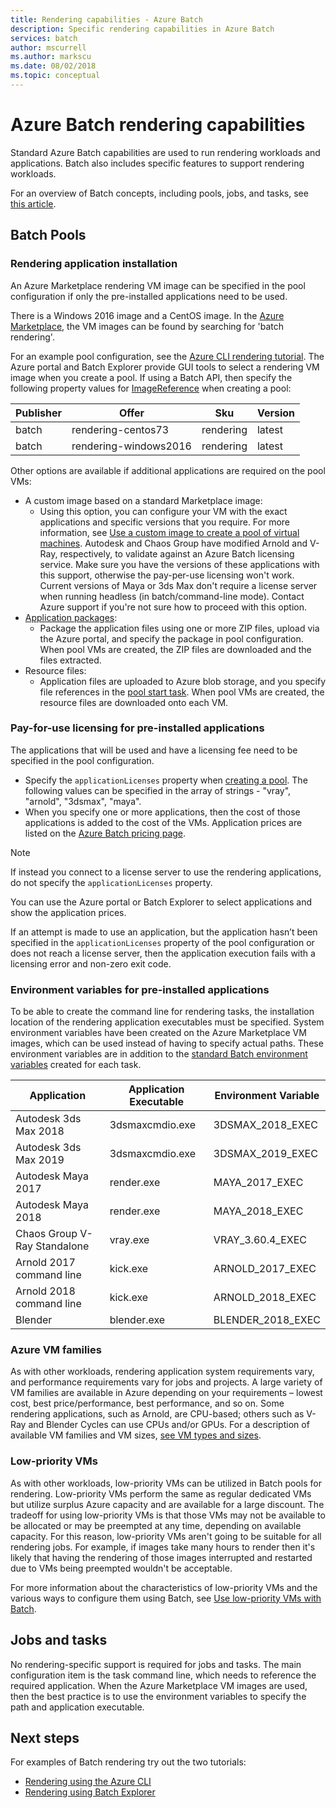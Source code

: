 ```yaml
---
title: Rendering capabilities - Azure Batch
description: Specific rendering capabilities in Azure Batch
services: batch
author: mscurrell
ms.author: markscu
ms.date: 08/02/2018
ms.topic: conceptual
---
```


# Azure Batch rendering capabilities

Standard Azure Batch capabilities are used to run rendering workloads and applications. Batch also includes specific features to support rendering workloads.

For an overview of Batch concepts, including pools, jobs, and tasks, see [this article](https://docs.microsoft.com/azure/batch/batch-api-basics).

## Batch Pools

### Rendering application installation

An Azure Marketplace rendering VM image can be specified in the pool configuration if only the pre-installed applications need to be used.

There is a Windows 2016 image and a CentOS image.  In the [Azure Marketplace](https://azuremarketplace.microsoft.com), the VM images can be found by searching for 'batch rendering'.

For an example pool configuration, see the [Azure CLI rendering tutorial](https://docs.microsoft.com/azure/batch/tutorial-rendering-cli).  The Azure portal and Batch Explorer provide GUI tools to select a rendering VM image when you create a pool.  If using a Batch API, then specify the following property values for [ImageReference](https://docs.microsoft.com/rest/api/batchservice/pool/add#imagereference) when creating a pool:

| Publisher | Offer | Sku | Version |
|---------|---------|---------|--------|
| batch | rendering-centos73 | rendering | latest |
| batch | rendering-windows2016 | rendering | latest |

Other options are available if additional applications are required on the pool VMs:

* A custom image based on a standard Marketplace image:
  * Using this option, you can configure your VM with the exact applications and specific versions that you require. For more information, see [Use a custom image to create a pool of virtual machines](https://docs.microsoft.com/azure/batch/batch-custom-images). Autodesk and Chaos Group have modified Arnold and V-Ray, respectively, to validate against an Azure Batch licensing service. Make sure you have the versions of these applications with this support, otherwise the pay-per-use licensing won't work. Current versions of Maya or 3ds Max don't require a license server when running headless (in batch/command-line mode). Contact Azure support if you're not sure how to proceed with this option.
* [Application packages](https://docs.microsoft.com/azure/batch/batch-application-packages):
  * Package the application files using one or more ZIP files, upload via the Azure portal, and specify the package in pool configuration. When pool VMs are created, the ZIP files are downloaded and the files extracted.
* Resource files:
  * Application files are uploaded to Azure blob storage, and you specify file references in the [pool start task](https://docs.microsoft.com/rest/api/batchservice/pool/add#starttask). When pool VMs are created, the resource files are downloaded onto each VM.

### Pay-for-use licensing for pre-installed applications

The applications that will be used and have a licensing fee need to be specified in the pool configuration.

* Specify the `applicationLicenses` property when [creating a pool](https://docs.microsoft.com/rest/api/batchservice/pool/add#request-body).  The following values can be specified in the array of strings - "vray", "arnold", "3dsmax", "maya".
* When you specify one or more applications, then the cost of those applications is added to the cost of the VMs.  Application prices are listed on the [Azure Batch pricing page](https://azure.microsoft.com/pricing/details/batch/#graphic-rendering).

> [!NOTE]
> If instead you connect to a license server to use the rendering applications, do not specify the `applicationLicenses` property.

You can use the Azure portal or Batch Explorer to select applications and show the application prices.

If an attempt is made to use an application, but the application hasn’t been specified in the `applicationLicenses` property of the pool configuration or does not reach a license server, then the application execution fails with a licensing error and non-zero exit code.

### Environment variables for pre-installed applications

To be able to create the command line for rendering tasks, the installation location of the rendering application executables must be specified.  System environment variables have been created on the Azure Marketplace VM images, which can be used instead of having to specify actual paths.  These environment variables are in addition to the [standard Batch environment variables](https://docs.microsoft.com/azure/batch/batch-compute-node-environment-variables) created for each task.

|Application|Application Executable|Environment Variable|
|---------|---------|---------|
|Autodesk 3ds Max 2018|3dsmaxcmdio.exe|3DSMAX_2018_EXEC|
|Autodesk 3ds Max 2019|3dsmaxcmdio.exe|3DSMAX_2019_EXEC|
|Autodesk Maya 2017|render.exe|MAYA_2017_EXEC|
|Autodesk Maya 2018|render.exe|MAYA_2018_EXEC|
|Chaos Group V-Ray Standalone|vray.exe|VRAY_3.60.4_EXEC|
Arnold 2017 command line|kick.exe|ARNOLD_2017_EXEC|
|Arnold 2018 command line|kick.exe|ARNOLD_2018_EXEC|
|Blender|blender.exe|BLENDER_2018_EXEC|

### Azure VM families

As with other workloads, rendering application system requirements vary, and performance requirements vary for jobs and projects.  A large variety of VM families are available in Azure depending on your requirements – lowest cost, best price/performance, best performance, and so on.
Some rendering applications, such as Arnold, are CPU-based; others such as V-Ray and Blender Cycles can use CPUs and/or GPUs.
For a description of available VM families and VM sizes, [see VM types and sizes](https://docs.microsoft.com/azure/virtual-machines/windows/sizes).

### Low-priority VMs

As with other workloads, low-priority VMs can be utilized in Batch pools for rendering.  Low-priority VMs perform the same as regular dedicated VMs but utilize surplus Azure capacity and are available for a large discount.  The tradeoff for using low-priority VMs is that those VMs may not be available to be allocated or may be preempted at any time, depending on available capacity. For this reason, low-priority VMs aren't going to be suitable for all rendering jobs. For example, if images take many hours to render then it's likely that having the rendering of those images interrupted and restarted due to VMs being preempted wouldn't be acceptable.

For more information about the characteristics of low-priority VMs and the various ways to configure them using Batch, see [Use low-priority VMs with Batch](https://docs.microsoft.com/azure/batch/batch-low-pri-vms).

## Jobs and tasks

No rendering-specific support is required for jobs and tasks.  The main configuration item is the task command line, which needs to reference the required application.
When the Azure Marketplace VM images are used, then the best practice is to use the environment variables to specify the path and application executable.

## Next steps

For examples of Batch rendering try out the two tutorials:

* [Rendering using the Azure CLI](https://docs.microsoft.com/azure/batch/tutorial-rendering-cli)
* [Rendering using Batch Explorer](https://docs.microsoft.com/azure/batch/tutorial-rendering-batchexplorer-blender)
